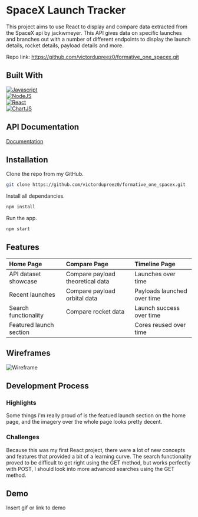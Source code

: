 
# SpaceX Launch Tracker

This project aims to use React to display and compare data extracted from the SpaceX api by jackwmeyer. This API gives data on specific launches and branches out with a number of different endpoints to display the launch details, rocket details, payload details and more. 

Repo link: https://github.com/victordupreez0/formative_one_spacex.git


## Built With

[![Javascript](https://img.shields.io/badge/JavaScript-323330?style=for-the-badge&logo=javascript&logoColor=F7DF1E)](https://www.javascript.com/)  
[![NodeJS](https://img.shields.io/badge/Node.js-339933?style=for-the-badge&logo=nodedotjs&logoColor=white)](https://nodejs.org/en)  
[![React](https://img.shields.io/badge/React-20232A?style=for-the-badge&logo=react&logoColor=61DAFB)](https://react.dev/)  
[![ChartJS](https://img.shields.io/badge/Chart.js-FF6384?style=for-the-badge&logo=chartdotjs&logoColor=white)](https://www.chartjs.org/)

## API Documentation

[Documentation](https://github.com/r-spacex/SpaceX-API)


## Installation

Clone the repo from my GitHub.

```bash
git clone https://github.com/victordupreez0/formative_one_spacex.git

```
Install all dependancies.

```bash
npm install 
```
Run the app.

```bash
npm start
```
   
   
## Features

| Home Page | Compare Page | Timeline Page |
| :--- | :--- | :--- |
| API dataset showcase | Compare payload theoretical data | Launches over time |
| Recent launches | Compare payload orbital data | Payloads launched over time |
| Search functionality | Compare rocket data | Launch success over time |
| Featured launch section |  | Cores reused over time |


## Wireframes

![Wireframe](https://github.com/victordupreez0/formative_one_spacex/blob/main/Wireframes/Wireframes.png)
## Development Process

### Highlights 
Some things i'm really proud of is the featued launch section on the home page, and the imagery over the whole page looks pretty decent.

### Challenges
Because this was my first React project, there were a lot of new concepts and features that provided a bit of a learning curve. The search functionality proved to be difficult to get right using the GET method, but works perfectly with POST, I should look into more advanced searches using the GET method.
## Demo

Insert gif or link to demo
